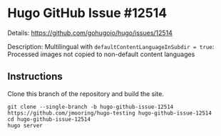# Hugo GitHub Issue #12514

Details: <https://github.com/gohugoio/hugo/issues/12514>

Description: Multilingual with `defaultContentLanguageInSubdir = true`: Processed images not copied to non-default content languages

## Instructions

Clone this branch of the repository and build the site.

```text
git clone --single-branch -b hugo-github-issue-12514 https://github.com/jmooring/hugo-testing hugo-github-issue-12514
cd hugo-github-issue-12514
hugo server
```
